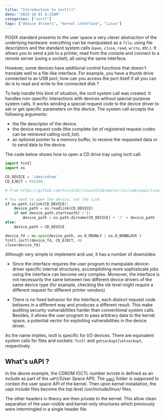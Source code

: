 ```yaml
---
title: "Introduction to ioctl()"
date: "2023-10-01 6:15AM"
categories: ["ioctl"]
tags: ["device drivers", "kernel interface", "Linux"]
---
```


POSIX standard presents to the user space a very clever abstraction of the
underlying hardware: everything can be manipulated as a `file`, using file
descriptors and the standard system calls (`open`, `close`, `read`, `write`, etc.).
It allows you to send a job to a printer, read from the console and connect to
a remote server (using a socket); all using the same interface.

However, some devices have additional control functions that doesn't translate
well to a file-like interface. For example, you have a thumb drive connected to
an USB port, how can you access the port itself if all you can do is to read
and write to the connected disk ?

To help handle this kind of situation, the ioctl system call was created. It
handles non-specific interactions with devices without special-purpose system
calls. It works sending a special request code to the device driver to set or
get specific parameters on the device. The system call accepts the following
arguments:

- the file descriptor of the device.
- the device request code (the complete list of registered request codes can be
   retrieved calling ioctl_list).
- an optional pointer to a memory buffer, to receive the requested data or to
   send data to the device.

The code below shows how to open a CD drive tray using ioctl call:

```python
import fcntl
import os

CD_DEVICE = '/dev/cdrom'
CD_EJECT = 0x5309 

# From https://github.com/torvalds/linux/blob/master/include/uapi/linux/cdrom.h#L65

# You need to open the device, not the link
if os.path.islink(CD_DEVICE):
    device_path = os.readlink(CD_DEVICE)
    if not device_path.startswith('/'):
        device_path = os.path.dirname(CD_DEVICE) + '/' + device_path
else:
    device_path = CD_DEVICE

device_fd = os.open(device_path, os.O_RDONLY | os.O_NONBLOCK )
fcntl.ioctl(device_fd, CD_EJECT, 0)
close(device_fd)
```

Although very simple to implement and use, it has a number of downsides:

- Since the interface requires the user program to manipulate device-driver
   specific internal structures, accomplishing more sophisticate jobs using the
   interface can become very complex. Moreover, the interface is not necessarily
   the same between two different device drivers of the same device type (for
   example, checking the ink level might require a different request for different
   printer vendors)

- There is no fixed behavior for the interface, each distinct request code behaves
   in a different way and produces a different result. This make auditing security
   vulnerabilities harder than conventional system calls. Besides, it allows the
   user program to pass arbitrary data to the kernel space, a potential vector
   for exploiting vulnerabilities in the device driver.

As the name implies, ioctl is specific for I/O devices. There are equivalent system
calls for files and sockets: `fcntl` and `getsockopt`/`setsockopt`, respectively.

## What's uAPI ?

In the above example, the CDROM IOCTL number `0x5309` is defined as an include
as part of the `uAPI`/(User Space API). The [`uapi`](https://github.com/torvalds/linux/tree/master/include/uapi/linux)
folder is supposed to contain the user space API of the kernel. Then upon kernel
installation, the uapi include files become the top level /usr/include/linux/ files.

The other headers in theory are then private to the kernel. This allow clean
separation of the user-visible and kernel-only structures which previously were
intermingled in a single header file.
